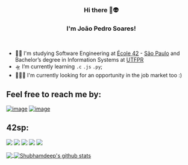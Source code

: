 <h3 align="center"> Hi there 🖖👽</h3>

<h3 align="center">I'm João Pedro Soares! </h3>
<br>
<!-- 
<img src="https://media2.giphy.com/media/dWesBcTLavkZuG35MI/giphy.gif?cid=ecf05e47e8919723cba974ce3745352c73de740e04e7742f&rid=giphy.gif" min-width="450px" max-width="500px" width="450px" align="right"> -->

- 👨‍🚀 I'm studying Software Engineering at [École 42](https://42.fr/en/homepage/) - [São Paulo](https://www.42sp.org.br/) and Bachelor’s degree in Information Systems at [UTFPR](http://www.utfpr.edu.br/cursos/coordenacoes/graduacao/curitiba/ct-sistemas-de-informacao)
- 🛸 I’m currently learning `.c` `.js` `.py`;
- 🕵🏼‍♂️ I'm currently looking for an opportunity in the job market too :)

 ## Feel free to reach me by:

[![image](https://img.shields.io/badge/LinkedIn-0077B5?style=for-the-badge&logo=linkedin&logoColor=white)](https://www.linkedin.com/in/joaopedro-soares/)
[![image](https://img.shields.io/badge/Outlook-0078D4?style=for-the-badge&logo=microsoft-outlook&logoColor=white)](mailto:jpsoares111@hotmail.com)
 
 ## 42sp:
 
 <p medal="projects">
    <img src="https://game.42sp.org.br/static/assets/achievements/libfte.png" alt"project done"/>
    <img src="https://game.42sp.org.br/static/assets/achievements/get_next_linee.png" alt"project done"/>
    <img src="https://game.42sp.org.br/static/assets/achievements/ft_printfe.png" alt"project done"/>
    <img src="https://game.42sp.org.br/static/assets/achievements/born2berootm.png" alt"project done"/>
    <img src="https://game.42sp.org.br/static/assets/achievements/so_longe.png" alt"project done"/>
    </p>
<p>
<a href="https://github.com/jpsoares01">
<img align="center" src="https://github-readme-stats.vercel.app/api/top-langs/?username=jpsoares01&&langs_count=3&theme=tokyonight&hide_langs_below=1" />
</a>

<a href="https://github.com/jpsoares01">
<img align="center" src="https://github-readme-stats.vercel.app/api?username=jpsoares01&show_icons=true&theme=tokyonight&line_height=27" alt="Shubhamdeep's github stats"/>
</a>
</p>
